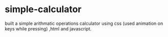 # simple-calculator
built a simple arithmatic operations calculator using css (used animation on keys while pressing) ,html and javascript.
